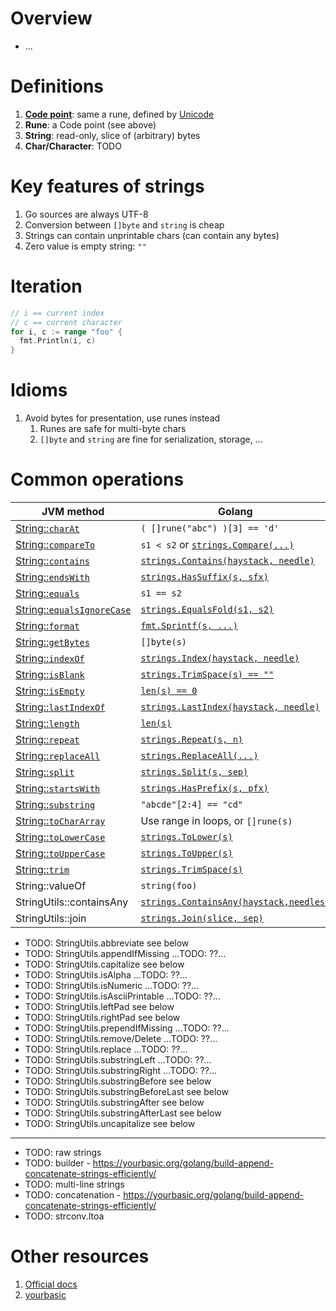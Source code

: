 # Overview
- ...


# Definitions
1. [**Code point**](https://en.wikipedia.org/wiki/Code_point): same a rune, defined by [Unicode](https://en.wikipedia.org/wiki/Code_point)
1. **Rune**: a Code point (see above)
1. **String**: read-only, slice of (arbitrary) bytes
1. **Char/Character**: TODO


# Key features of strings
1. Go sources are always UTF-8
1. Conversion between `[]byte` and `string` is cheap
1. Strings can contain unprintable chars (can contain any bytes)
1. Zero value is empty string: `""`


# Iteration
```go
// i == current index
// c == current character
for i, c := range "foo" {
  fmt.Println(i, c)
}
```


# Idioms
1. Avoid bytes for presentation, use runes instead
    1. Runes are safe for multi-byte chars
    1. `[]byte` and `string` are fine for serialization, storage, ...


# Common operations
|JVM method|Golang|
|---|---|
| [String::`charAt`](https://docs.oracle.com/en/java/javase/11/docs/api/java.base/java/lang/String.html#charAt(int)) |`( []rune("abc") )[3] == 'd'`|
| [String::`compareTo`](https://docs.oracle.com/en/java/javase/11/docs/api/java.base/java/lang/String.html#compareTo(java.lang.String)) |`s1 < s2` or [`strings.Compare(...)`](https://pkg.go.dev/strings#Compare) |
| [String::`contains`](https://docs.oracle.com/en/java/javase/11/docs/api/java.base/java/lang/String.html#contains(java.lang.CharSequence)) |[`strings.Contains(haystack, needle)`](https://pkg.go.dev/strings#Contains) |
| [String::`endsWith`](https://docs.oracle.com/en/java/javase/11/docs/api/java.base/java/lang/String.html#endsWith(java.lang.String)) | [`strings.HasSuffix(s, sfx)`](https://pkg.go.dev/strings#HasSuffix) |
| [String::`equals`](https://docs.oracle.com/en/java/javase/11/docs/api/java.base/java/lang/String.html#equals(java.lang.Object)) |`s1 == s2`|
| [String::`equalsIgnoreCase`](https://docs.oracle.com/en/java/javase/11/docs/api/java.base/java/lang/String.html#equalsIgnoreCase(java.lang.String)) | [`strings.EqualsFold(s1, s2)`](https://pkg.go.dev/strings#EqualFold) |
| [String::`format`](https://docs.oracle.com/en/java/javase/11/docs/api/java.base/java/lang/String.html#format(java.lang.String,java.lang.Object...)) | [`fmt.Sprintf(s, ...)`](https://pkg.go.dev/fmt#Sprintf) |
| [String::`getBytes`](https://docs.oracle.com/en/java/javase/11/docs/api/java.base/java/lang/String.html#getBytes()) |`[]byte(s)`|
| [String::`indexOf`](https://docs.oracle.com/en/java/javase/11/docs/api/java.base/java/lang/String.html#indexOf(int)) | [`strings.Index(haystack, needle)`](https://pkg.go.dev/strings#Index) |
| [String::`isBlank`](https://docs.oracle.com/en/java/javase/11/docs/api/java.base/java/lang/String.html#isBlank()) |[`strings.TrimSpace(s) == ""`](https://pkg.go.dev/strings#TrimSpace) |
| [String::`isEmpty`](https://docs.oracle.com/en/java/javase/11/docs/api/java.base/java/lang/String.html#isEmpty()) | [`len(s) == 0`](https://pkg.go.dev/builtin#len) |
| [String::`lastIndexOf`](https://docs.oracle.com/en/java/javase/11/docs/api/java.base/java/lang/String.html#lastIndexOf(int)) | [`strings.LastIndex(haystack, needle)`](https://pkg.go.dev/strings#LastIndex) |
| [String::`length`](https://docs.oracle.com/en/java/javase/11/docs/api/java.base/java/lang/String.html#length()) | [`len(s)`](https://pkg.go.dev/builtin#len) |
| [String::`repeat`](https://docs.oracle.com/en/java/javase/11/docs/api/java.base/java/lang/String.html#repeat(int)) | [`strings.Repeat(s, n)`](https://pkg.go.dev/strings#Repeat) |
| [String::`replaceAll`](https://docs.oracle.com/en/java/javase/11/docs/api/java.base/java/lang/String.html#replaceAll(java.lang.String,java.lang.String)) | [`strings.ReplaceAll(...)`](https://pkg.go.dev/strings#ReplaceAll) |
| [String::`split`](https://docs.oracle.com/en/java/javase/11/docs/api/java.base/java/lang/String.html#split(java.lang.String)) | [`strings.Split(s, sep)`](https://pkg.go.dev/strings#Split) |
| [String::`startsWith`](https://docs.oracle.com/en/java/javase/11/docs/api/java.base/java/lang/String.html#startsWith(java.lang.String)) | [`strings.HasPrefix(s, pfx)`](https://pkg.go.dev/strings#HasPrefix) |
| [String::`substring`](https://docs.oracle.com/en/java/javase/11/docs/api/java.base/java/lang/String.html#substring(int,int)) |`"abcde"[2:4] == "cd"`|
| [String::`toCharArray`](https://docs.oracle.com/en/java/javase/11/docs/api/java.base/java/lang/String.html#toCharArray()) |Use range in loops, or `[]rune(s)`|
| [String::`toLowerCase`](https://docs.oracle.com/en/java/javase/11/docs/api/java.base/java/lang/String.html#toLowerCase()) | [`strings.ToLower(s)`](https://pkg.go.dev/strings#ToLower) |
| [String::`toUpperCase`](https://docs.oracle.com/en/java/javase/11/docs/api/java.base/java/lang/String.html#toUpperCase()) | [`strings.ToUpper(s)`](https://pkg.go.dev/strings#ToUpper) |
| [String::`trim`](https://docs.oracle.com/en/java/javase/11/docs/api/java.base/java/lang/String.html#trim()) |[`strings.TrimSpace(s)`](https://pkg.go.dev/strings#TrimSpace) |
| String::valueOf|`string(foo)`|
| StringUtils::containsAny | [`strings.ContainsAny(haystack,needles)`](https://pkg.go.dev/strings#ContainsAny) |
| StringUtils::join | [`strings.Join(slice, sep)`](https://pkg.go.dev/strings#Join) |


- TODO: StringUtils.abbreviate			see below
- TODO: StringUtils.appendIfMissing		...TODO: ??...
- TODO: StringUtils.capitalize			see below
- TODO: StringUtils.isAlpha			    ...TODO: ??...
- TODO: StringUtils.isNumeric			...TODO: ??...
- TODO: StringUtils.isAsciiPrintable	...TODO: ??...
- TODO: StringUtils.leftPad			    see below
- TODO: StringUtils.rightPad			see below
- TODO: StringUtils.prependIfMissing	...TODO: ??...
- TODO: StringUtils.remove/Delete		...TODO: ??...
- TODO: StringUtils.replace			    ...TODO: ??...
- TODO: StringUtils.substringLeft		...TODO: ??...
- TODO: StringUtils.substringRight		...TODO: ??...
- TODO: StringUtils.substringBefore		see below
- TODO: StringUtils.substringBeforeLast	see below
- TODO: StringUtils.substringAfter		see below
- TODO: StringUtils.substringAfterLast	see below
- TODO: StringUtils.uncapitalize		see below

--------
- TODO: raw strings
- TODO: builder - https://yourbasic.org/golang/build-append-concatenate-strings-efficiently/
- TODO: multi-line strings
- TODO: concatenation - https://yourbasic.org/golang/build-append-concatenate-strings-efficiently/
- TODO: strconv.Itoa


# Other resources
1. [Official docs](https://go.dev/blog/strings)
1. [yourbasic](https://yourbasic.org/golang/string-functions-reference-cheat-sheet)
